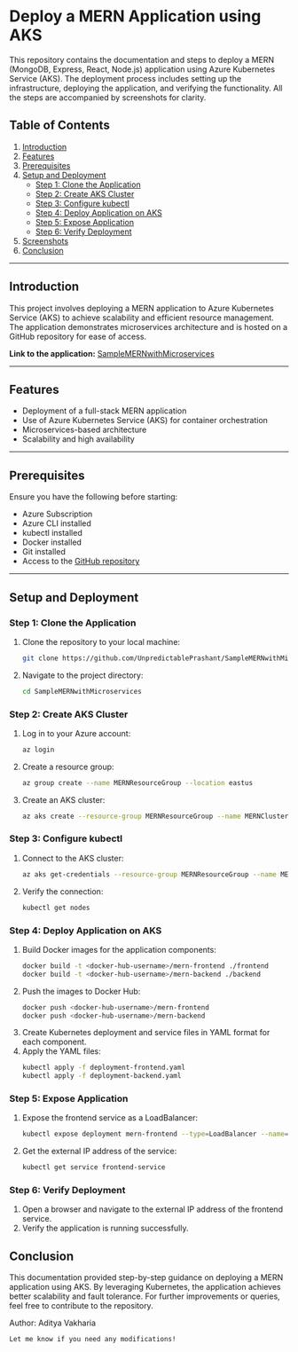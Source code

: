 # Deploy a MERN Application using AKS

This repository contains the documentation and steps to deploy a MERN (MongoDB, Express, React, Node.js) application using Azure Kubernetes Service (AKS). The deployment process includes setting up the infrastructure, deploying the application, and verifying the functionality. All the steps are accompanied by screenshots for clarity.

## Table of Contents

1. [Introduction](#introduction)  
2. [Features](#features)  
3. [Prerequisites](#prerequisites)  
4. [Setup and Deployment](#setup-and-deployment)  
   - [Step 1: Clone the Application](#step-1-clone-the-application)  
   - [Step 2: Create AKS Cluster](#step-2-create-aks-cluster)  
   - [Step 3: Configure kubectl](#step-3-configure-kubectl)  
   - [Step 4: Deploy Application on AKS](#step-4-deploy-application-on-aks)  
   - [Step 5: Expose Application](#step-5-expose-application)  
   - [Step 6: Verify Deployment](#step-6-verify-deployment)  
5. [Screenshots](#screenshots)  
6. [Conclusion](#conclusion)

---

## Introduction

This project involves deploying a MERN application to Azure Kubernetes Service (AKS) to achieve scalability and efficient resource management. The application demonstrates microservices architecture and is hosted on a GitHub repository for ease of access.  

**Link to the application:** [SampleMERNwithMicroservices](https://github.com/UnpredictablePrashant/SampleMERNwithMicroservices)

---

## Features

- Deployment of a full-stack MERN application  
- Use of Azure Kubernetes Service (AKS) for container orchestration  
- Microservices-based architecture  
- Scalability and high availability  

---

## Prerequisites

Ensure you have the following before starting:

- Azure Subscription  
- Azure CLI installed  
- kubectl installed  
- Docker installed  
- Git installed  
- Access to the [GitHub repository](https://github.com/UnpredictablePrashant/SampleMERNwithMicroservices)  

---

## Setup and Deployment

### Step 1: Clone the Application

1. Clone the repository to your local machine:  
   ```bash
   git clone https://github.com/UnpredictablePrashant/SampleMERNwithMicroservices.git
   ```
2. Navigate to the project directory:
   ```bash
   cd SampleMERNwithMicroservices
   ```

### Step 2: Create AKS Cluster

1. Log in to your Azure account:
   ```bash
   az login
   ```
2. Create a resource group:
   ```bash
   az group create --name MERNResourceGroup --location eastus
   ```
3. Create an AKS cluster:
   ```bash
   az aks create --resource-group MERNResourceGroup --name MERNCluster --node-count 2 --enable-addons monitoring --generate-ssh-keys
   ```

### Step 3: Configure kubectl

1. Connect to the AKS cluster:
   ```bash
   az aks get-credentials --resource-group MERNResourceGroup --name MERNCluster
   ```
2. Verify the connection:
   ```bash
   kubectl get nodes
   ```
### Step 4: Deploy Application on AKS

1. Build Docker images for the application components:
   ```bash
   docker build -t <docker-hub-username>/mern-frontend ./frontend
   docker build -t <docker-hub-username>/mern-backend ./backend
   ```
2. Push the images to Docker Hub:
   ```bash
   docker push <docker-hub-username>/mern-frontend
   docker push <docker-hub-username>/mern-backend
   ```
3. Create Kubernetes deployment and service files in YAML format for each component.
4. Apply the YAML files:
   ```bash
   kubectl apply -f deployment-frontend.yaml
   kubectl apply -f deployment-backend.yaml
   ```
### Step 5: Expose Application

1. Expose the frontend service as a LoadBalancer:
   ```bash
   kubectl expose deployment mern-frontend --type=LoadBalancer --name=frontend-service
   ```
2. Get the external IP address of the service:
   ```bash
   kubectl get service frontend-service
   ```

### Step 6: Verify Deployment
1. Open a browser and navigate to the external IP address of the frontend service.
2. Verify the application is running successfully.

## Conclusion

This documentation provided step-by-step guidance on deploying a MERN application using AKS. By leveraging Kubernetes, the application achieves better scalability and fault tolerance. For further improvements or queries, feel free to contribute to the repository.

Author: Aditya Vakharia

```bash
Let me know if you need any modifications!
```




